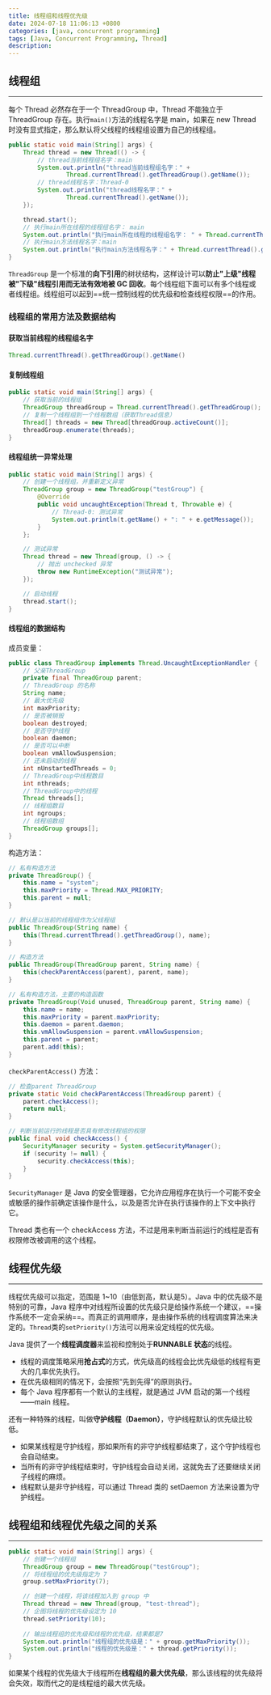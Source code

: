```yaml
---
title: 线程组和线程优先级
date: 2024-07-18 11:06:13 +0800
categories: [java, concurrent programming]
tags: [Java, Concurrent Programming, Thread]
description: 
---
```

## 线程组

------

每个 Thread 必然存在于一个 ThreadGroup 中，Thread 不能独立于 ThreadGroup 存在。执行`main()`方法的线程名字是 main，如果在 new Thread 时没有显式指定，那么默认将父线程的线程组设置为自己的线程组。

```java
public static void main(String[] args) {
    Thread thread = new Thread(() -> {
        // thread当前线程组名字：main
        System.out.println("thread当前线程组名字：" +
                Thread.currentThread().getThreadGroup().getName());
        // thread线程名字：Thread-0
        System.out.println("thread线程名字：" +
                Thread.currentThread().getName());
    });

    thread.start();
    // 执行main所在线程的线程组名字： main
    System.out.println("执行main所在线程的线程组名字： " + Thread.currentThread().getThreadGroup().getName());
    // 执行main方法线程名字：main
    System.out.println("执行main方法线程名字：" + Thread.currentThread().getName());
}
```

`ThreadGroup` 是一个标准的**向下引用**的树状结构，这样设计可以**防止"上级"线程被"下级"线程引用而无法有效地被 GC 回收**。每个线程组下面可以有多个线程或者线程组。线程组可以起到==统一控制线程的优先级和检查线程权限==的作用。

### 线程组的常用方法及数据结构

#### 获取当前线程的线程组名字

```java
Thread.currentThread().getThreadGroup().getName()
```

#### 复制线程组

```java
public static void main(String[] args) {
    // 获取当前的线程组
    ThreadGroup threadGroup = Thread.currentThread().getThreadGroup();
    // 复制一个线程组到一个线程数组（获取Thread信息）
    Thread[] threads = new Thread[threadGroup.activeCount()];
    threadGroup.enumerate(threads);
}
```

#### 线程组统一异常处理

```java
public static void main(String[] args) {
    // 创建一个线程组，并重新定义异常
    ThreadGroup group = new ThreadGroup("testGroup") {
        @Override
        public void uncaughtException(Thread t, Throwable e) {
            // Thread-0: 测试异常
            System.out.println(t.getName() + ": " + e.getMessage());
        }
    };

    // 测试异常
    Thread thread = new Thread(group, () -> {
        // 抛出 unchecked 异常
        throw new RuntimeException("测试异常");
    });

    // 启动线程
    thread.start();
}
```

#### 线程组的数据结构

成员变量：

```java
public class ThreadGroup implements Thread.UncaughtExceptionHandler {
    // 父亲ThreadGroup
    private final ThreadGroup parent; 
    // ThreadGroup 的名称
    String name; 
    // 最大优先级
    int maxPriority; 
    // 是否被销毁
    boolean destroyed; 
    // 是否守护线程
    boolean daemon; 
    // 是否可以中断
    boolean vmAllowSuspension; 
    // 还未启动的线程
    int nUnstartedThreads = 0; 
    // ThreadGroup中线程数目
    int nthreads; 
    // ThreadGroup中的线程
    Thread threads[]; 
	// 线程组数目
    int ngroups; 
    // 线程组数组
    ThreadGroup groups[]; 
}
```

构造方法：

```java
// 私有构造方法
private ThreadGroup() {
    this.name = "system";
    this.maxPriority = Thread.MAX_PRIORITY;
    this.parent = null;
}

// 默认是以当前的线程组作为父线程组
public ThreadGroup(String name) {
    this(Thread.currentThread().getThreadGroup(), name);
}

// 构造方法
public ThreadGroup(ThreadGroup parent, String name) {
    this(checkParentAccess(parent), parent, name);
}

// 私有构造方法，主要的构造函数
private ThreadGroup(Void unused, ThreadGroup parent, String name) {
    this.name = name;
    this.maxPriority = parent.maxPriority;
    this.daemon = parent.daemon;
    this.vmAllowSuspension = parent.vmAllowSuspension;
    this.parent = parent;
    parent.add(this);
}
```

`checkParentAccess()` 方法：

```java
// 检查parent ThreadGroup
private static Void checkParentAccess(ThreadGroup parent) {
    parent.checkAccess();
    return null;
}

// 判断当前运行的线程是否具有修改线程组的权限
public final void checkAccess() {
    SecurityManager security = System.getSecurityManager();
    if (security != null) {
        security.checkAccess(this);
    }
}
```

`SecurityManager` 是 Java 的安全管理器，它允许应用程序在执行一个可能不安全或敏感的操作前确定该操作是什么，以及是否允许在执行该操作的上下文中执行它。

Thread 类也有一个 checkAccess 方法，不过是用来判断当前运行的线程是否有权限修改被调用的这个线程。

## 线程优先级

------

线程优先级可以指定，范围是 1~10（由低到高，默认是5）。Java 中的优先级不是特别的可靠，Java 程序中对线程所设置的优先级只是给操作系统一个建议，==操作系统不一定会采纳==。而真正的调用顺序，是由操作系统的线程调度算法来决定的。`Thread`类的`setPriority()`方法可以用来设定线程的优先级。

Java 提供了一个**线程调度器**来监视和控制处于**RUNNABLE 状态**的线程。

- 线程的调度策略采用**抢占式**的方式，优先级高的线程会比优先级低的线程有更大的几率优先执行。
- 在优先级相同的情况下，会按照“先到先得”的原则执行。
- 每个 Java 程序都有一个默认的主线程，就是通过 JVM 启动的第一个线程——main 线程。

还有一种特殊的线程，叫做**守护线程（Daemon）**，守护线程默认的优先级比较低。

- 如果某线程是守护线程，那如果所有的非守护线程都结束了，这个守护线程也会自动结束。
- 当所有的非守护线程结束时，守护线程会自动关闭，这就免去了还要继续关闭子线程的麻烦。
- 线程默认是非守护线程，可以通过 Thread 类的 setDaemon 方法来设置为守护线程。

## 线程组和线程优先级之间的关系

------

```java
public static void main(String[] args) {
    // 创建一个线程组
    ThreadGroup group = new ThreadGroup("testGroup");
    // 将线程组的优先级指定为 7
    group.setMaxPriority(7);

    // 创建一个线程，将该线程加入到 group 中
    Thread thread = new Thread(group, "test-thread");
    // 企图将线程的优先级设定为 10
    thread.setPriority(10);
    
    // 输出线程组的优先级和线程的优先级，结果都是7
    System.out.println("线程组的优先级是：" + group.getMaxPriority());
    System.out.println("线程的优先级是：" + thread.getPriority());
}
```

如果某个线程的优先级大于线程所在**线程组的最大优先级**，那么该线程的优先级将会失效，取而代之的是线程组的最大优先级。
